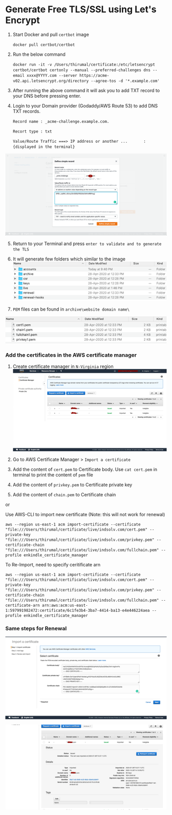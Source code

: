 # Generate Free TLS/SSL using Let's Encrypt

1. Start Docker and pull `certbot` image


	`docker pull certbot/certbot`
	

2. Run the below command

	`docker run -it -v /Users/thirumal/certificate:/etc/letsencrypt certbot/certbot certonly --manual --preferred-challenges dns --email xxxx@YYYY.com --server https://acme-v02.api.letsencrypt.org/directory --agree-tos -d '*.example.com'`
	
3. After running the above command it will ask you to add TXT record to your DNS before pressing enter.

4. Login to your Domain provider (Godaddy/AWS Route 53) to add DNS TXT records.
	
	`Record name : _acme-challenge.example.com.`
	
	`Recort type : txt`
	
	`Value/Route Traffic ===> IP address or another ...       : {displayed in the terminal}`

 
  ![Add txt Record](add_record_txt_to_aws.png)
  
  
5. Return to your Terminal and press `enter to validate and to generate the TLS`

6. It will generate few folders which similar to the image ![folder_structure](folder_structure.png)

7. `PEM` files can be found in `archive\website domain name\`

![tls_files](tls_files.png)


### Add the certificates in the AWS certificate manager

1. Create certificate manager in `N-Virginia` region
  ![Certificate Manager](certificate_manager.png)
  
2. Go to AWS Certificate Manager > `Import a certificate`
3. Add the content of `cert.pem` to Certificate body. Use `cat cert.pem` in terminal to print the content of `pem` file
4. Add the content of `privkey.pem` to Certificate private key
5. Add the content of `chain.pem` to Certificate chain

or

Use AWS-CLI to import new certificate (Note: this will not work for renewal)

    aws --region us-east-1 acm import-certificate --certificate "file:///Users/thirumal/certificate/live/indsolv.com/cert.pem" --private-key "file:///Users/thirumal/certificate/live/indsolv.com/privkey.pem" --certificate-chain "file:///Users/thirumal/certificate/live/indsolv.com/fullchain.pem" --profile enkindle_certificate_manager
    
To Re-Import, need to specify ceritificate arn

    aws --region us-east-1 acm import-certificate --certificate "file:///Users/thirumal/certificate/live/indsolv.com/cert.pem" --private-key "file:///Users/thirumal/certificate/live/indsolv.com/privkey.pem" --certificate-chain "file:///Users/thirumal/certificate/live/indsolv.com/fullchain.pem" --certificate-arn arn:aws:acm:us-east-1:597991982472:certificate/6c1fe3b4-3ba7-4414-ba13-e4e446224aea --profile enkindle_certificate_manager
   
    
### Same steps for Renewal

  ![Import PEM to Certificate Manager](import_pem_to_certificate_mananger.png)
  
  ![Import Success](import_success.png)
  
